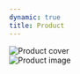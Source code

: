 ```yaml
---
dynamic: true
title: Product
---
```


<script setup>
import ProductReviews from '../../../components/product/ProductReviews.vue'
import ShopPrice from '../../../components/shop/ShopPrice.vue'
import { useData } from 'vitepress'

const { params, frontmatter: f } = useData()
</script>

<img class=" w-full rounded-2xl" alt="Product cover" :src="`/products/${f.slug}.webp`">

<!-- @content -->

<article class=" w-full flex flex-wrap items-start gap-4" v-if="f?.images.length">
<div v-for="{directus_files_id} in f?.images" :key="img" style="flex: 1 1 220px">
  <img class="rounded-xl shadow-xl" :src="`https://db.chromatone.center/assets/${directus_files_id}?width=400`" alt="Product image" />
</div>
</article>

<product-reviews :product="f.id"></product-reviews>

<shop-price class="mx-2 sticky bottom-4 shadow-2xl" v-bind="f" ></shop-price>
